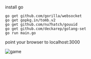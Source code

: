 install go

```
go get github.com/gorilla/websocket
go get gopkg.in/tomb.v2
go get github.com/nu7hatch/gouuid
go get github.com/deckarep/golang-set
go run main.go
```

point your browser to localhost:3000

![game](http://i.imgur.com/lUDZhVe.png "game")
